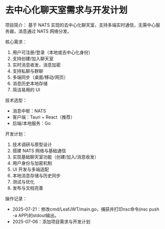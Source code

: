 # 去中心化聊天室需求与开发计划

项目简介：
基于 NATS 实现的去中心化聊天室，支持多端实时通信，无需中心服务器，消息通过 NATS 网络分发。

核心需求：

1. 用户可注册/登录（本地或去中心化身份）
2. 支持创建/加入聊天室
3. 实时消息收发，消息加密
4. 支持私聊与群聊
5. 多端同步（桌面/移动/网页）
6. 消息历史本地存储
7. 简洁易用的 UI

技术选型：

- 消息中枢：NATS
- 客户端：Tauri + React（推荐）
- 后端/本地服务：Go

开发计划：

1. 技术调研与原型设计
2. 搭建 NATS 网络与基础通信
3. 实现基础聊天室功能（创建/加入/消息收发）
4. 用户身份与加密机制
5. UI 开发与多端适配
6. 本地消息存储与历史同步
7. 测试与优化
8. 发布与文档完善


操作记录：

- 2025-07-21：修改cmd/LeafJWT/main.go，捕获并打印nsc命令(nsc push -a APP)的stdout输出。
- 2025-07-06：添加项目需求与开发计划
